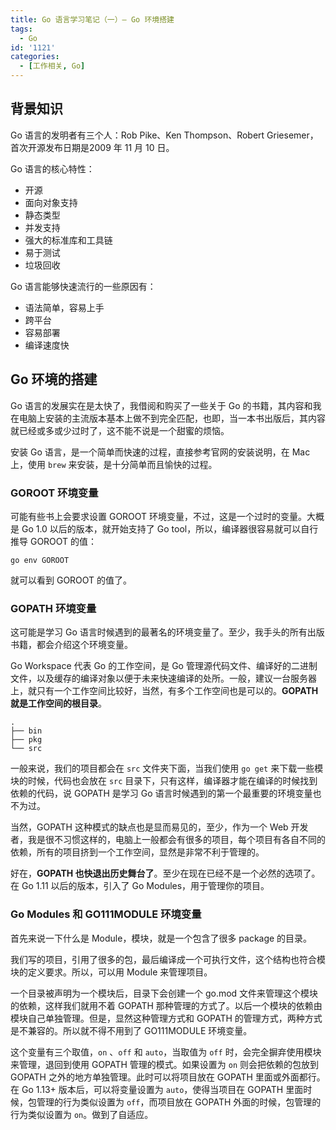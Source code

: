 ```yaml
---
title: Go 语言学习笔记（一）— Go 环境搭建
tags:
  - Go
id: '1121'
categories:
  - [工作相关, Go]
---
```


## 背景知识

Go 语言的发明者有三个人：Rob Pike、Ken Thompson、Robert Griesemer，首次开源发布日期是2009 年 11 月 10 日。

Go 语言的核心特性：

*   开源
*   面向对象支持
*   静态类型
*   并发支持
*   强大的标准库和工具链
*   易于测试
*   垃圾回收

Go 语言能够快速流行的一些原因有：

*   语法简单，容易上手
*   跨平台
*   容易部署
*   编译速度快

## Go 环境的搭建

Go 语言的发展实在是太快了，我借阅和购买了一些关于 Go 的书籍，其内容和我在电脑上安装的主流版本基本上做不到完全匹配，也即，当一本书出版后，其内容就已经或多或少过时了，这不能不说是一个甜蜜的烦恼。

安装 Go 语言，是一个简单而快速的过程，直接参考官网的安装说明，在 Mac 上，使用 `brew` 来安装，是十分简单而且愉快的过程。

### GOROOT 环境变量

可能有些书上会要求设置 GOROOT 环境变量，不过，这是一个过时的变量。大概是 Go 1.0 以后的版本，就开始支持了 Go tool，所以，编译器很容易就可以自行推导 GOROOT 的值：

```shell
go env GOROOT
```

就可以看到 GOROOT 的值了。

### GOPATH 环境变量

这可能是学习 Go 语言时候遇到的最著名的环境变量了。至少，我手头的所有出版书籍，都会介绍这个环境变量。

Go Workspace 代表 Go 的工作空间，是 Go 管理源代码文件、编译好的二进制文件，以及缓存的编译对象以便于未来快速编译的处所。一般，建议一台服务器上，就只有一个工作空间比较好，当然，有多个工作空间也是可以的。**GOPATH 就是工作空间的根目录**。

```shell
.
├── bin
├── pkg
└── src
```

一般来说，我们的项目都会在 `src` 文件夹下面，当我们使用 `go get` 来下载一些模块的时候，代码也会放在 `src` 目录下，只有这样，编译器才能在编译的时候找到依赖的代码，说 GOPATH 是学习 Go 语言时候遇到的第一个最重要的环境变量也不为过。

当然，GOPATH 这种模式的缺点也是显而易见的，至少，作为一个 Web 开发者，我是很不习惯这样的，电脑上一般都会有很多的项目，每个项目有各自不同的依赖，所有的项目挤到一个工作空间，显然是非常不利于管理的。

好在，**GOPATH 也快退出历史舞台了**。至少在现在已经不是一个必然的选项了。在 Go 1.11 以后的版本，引入了 Go Modules，用于管理你的项目。

### Go Modules 和 GO111MODULE 环境变量

首先来说一下什么是 Module，模块，就是一个包含了很多 package 的目录。

我们写的项目，引用了很多的包，最后编译成一个可执行文件，这个结构也符合模块的定义要求。所以，可以用 Module 来管理项目。

一个目录被声明为一个模块后，目录下会创建一个 go.mod 文件来管理这个模块的依赖，这样我们就用不着 GOPATH 那种管理的方式了。以后一个模块的依赖由模块自己单独管理。但是，显然这种管理方式和 GOPATH 的管理方式，两种方式是不兼容的。所以就不得不用到了 GO111MODULE 环境变量。

这个变量有三个取值，`on` 、`off` 和 `auto`，当取值为 `off` 时，会完全摒弃使用模块来管理，退回到使用 GOPATH 管理的模式。如果设置为 `on` 则会把依赖的包放到 GOPATH 之外的地方单独管理。此时可以将项目放在 GOPATH 里面或外面都行。在 Go 1.13+ 版本后，可以将变量设置为 `auto`，使得当项目在 GOPATH 里面时候，包管理的行为类似设置为 `off`，而项目放在 GOPATH 外面的时候，包管理的行为类似设置为 `on`。做到了自适应。